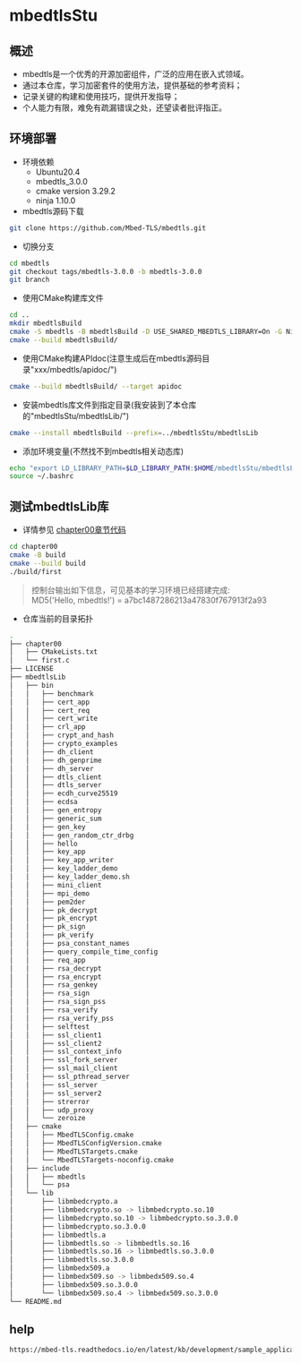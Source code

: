 # mbedtlsStu
## 概述
- mbedtls是一个优秀的开源加密组件，广泛的应用在嵌入式领域。
- 通过本仓库，学习加密套件的使用方法，提供基础的参考资料；
- 记录关键的构建和使用技巧，提供开发指导；
- 个人能力有限，难免有疏漏错误之处，还望读者批评指正。
## 环境部署
- 环境依赖
    + Ubuntu20.4
    + mbedtls_3.0.0
    + cmake version 3.29.2
    + ninja 1.10.0
- mbedtls源码下载
```sh
git clone https://github.com/Mbed-TLS/mbedtls.git
```
- 切换分支
```sh
cd mbedtls
git checkout tags/mbedtls-3.0.0 -b mbedtls-3.0.0
git branch
```
- 使用CMake构建库文件
```sh
cd ..
mkdir mbedtlsBuild
cmake -S mbedtls -B mbedtlsBuild -D USE_SHARED_MBEDTLS_LIBRARY=On -G Ninja
cmake --build mbedtlsBuild/
```
- 使用CMake构建APIdoc(注意生成后在mbedtls源码目录"xxx/mbedtls/apidoc/")
```sh
cmake --build mbedtlsBuild/ --target apidoc
```
- 安装mbedtls库文件到指定目录(我安装到了本仓库的"mbedtlsStu/mbedtlsLib/")
```sh
cmake --install mbedtlsBuild --prefix=../mbedtlsStu/mbedtlsLib

```
- 添加环境变量(不然找不到mbedtls相关动态库)
```sh
echo "export LD_LIBRARY_PATH=$LD_LIBRARY_PATH:$HOME/mbedtlsStu/mbedtlsLib/lib" >> ~/.bashrc
source ~/.bashrc
```
## 测试mbedtlsLib库
- 详情参见 [chapter00章节代码](./chapter00/)
```sh
cd chapter00
cmake -B build
cmake --build build
./build/first
```

> 控制台输出如下信息，可见基本的学习环境已经搭建完成:<br>
>  MD5('Hello, mbedtls!') = a7bc1487286213a47830f767913f2a93

- 仓库当前的目录拓扑
```sh
.
├── chapter00
│   ├── CMakeLists.txt
│   └── first.c
├── LICENSE
├── mbedtlsLib
│   ├── bin
│   │   ├── benchmark
│   │   ├── cert_app
│   │   ├── cert_req
│   │   ├── cert_write
│   │   ├── crl_app
│   │   ├── crypt_and_hash
│   │   ├── crypto_examples
│   │   ├── dh_client
│   │   ├── dh_genprime
│   │   ├── dh_server
│   │   ├── dtls_client
│   │   ├── dtls_server
│   │   ├── ecdh_curve25519
│   │   ├── ecdsa
│   │   ├── gen_entropy
│   │   ├── generic_sum
│   │   ├── gen_key
│   │   ├── gen_random_ctr_drbg
│   │   ├── hello
│   │   ├── key_app
│   │   ├── key_app_writer
│   │   ├── key_ladder_demo
│   │   ├── key_ladder_demo.sh
│   │   ├── mini_client
│   │   ├── mpi_demo
│   │   ├── pem2der
│   │   ├── pk_decrypt
│   │   ├── pk_encrypt
│   │   ├── pk_sign
│   │   ├── pk_verify
│   │   ├── psa_constant_names
│   │   ├── query_compile_time_config
│   │   ├── req_app
│   │   ├── rsa_decrypt
│   │   ├── rsa_encrypt
│   │   ├── rsa_genkey
│   │   ├── rsa_sign
│   │   ├── rsa_sign_pss
│   │   ├── rsa_verify
│   │   ├── rsa_verify_pss
│   │   ├── selftest
│   │   ├── ssl_client1
│   │   ├── ssl_client2
│   │   ├── ssl_context_info
│   │   ├── ssl_fork_server
│   │   ├── ssl_mail_client
│   │   ├── ssl_pthread_server
│   │   ├── ssl_server
│   │   ├── ssl_server2
│   │   ├── strerror
│   │   ├── udp_proxy
│   │   └── zeroize
│   ├── cmake
│   │   ├── MbedTLSConfig.cmake
│   │   ├── MbedTLSConfigVersion.cmake
│   │   ├── MbedTLSTargets.cmake
│   │   └── MbedTLSTargets-noconfig.cmake
│   ├── include
│   │   ├── mbedtls
│   │   └── psa
│   └── lib
│       ├── libmbedcrypto.a
│       ├── libmbedcrypto.so -> libmbedcrypto.so.10
│       ├── libmbedcrypto.so.10 -> libmbedcrypto.so.3.0.0
│       ├── libmbedcrypto.so.3.0.0
│       ├── libmbedtls.a
│       ├── libmbedtls.so -> libmbedtls.so.16
│       ├── libmbedtls.so.16 -> libmbedtls.so.3.0.0
│       ├── libmbedtls.so.3.0.0
│       ├── libmbedx509.a
│       ├── libmbedx509.so -> libmbedx509.so.4
│       ├── libmbedx509.so.3.0.0
│       └── libmbedx509.so.4 -> libmbedx509.so.3.0.0
└── README.md
```

## help
```sh
https://mbed-tls.readthedocs.io/en/latest/kb/development/sample_applications/
```